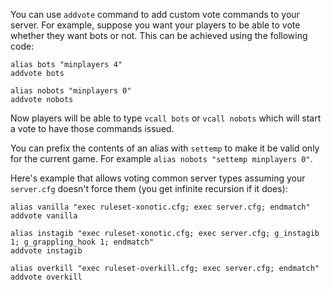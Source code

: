 You can use `addvote` command to add custom vote commands to your server. For example, suppose you want your players to be able to vote whether they want bots or not. This can be achieved using the following code:

```
alias bots "minplayers 4"
addvote bots

alias nobots "minplayers 0"
addvote nobots
```

Now players will be able to type `vcall bots` or `vcall nobots` which will start a vote to have those commands issued.

You can prefix the contents of an alias with `settemp` to make it be valid only for the current game. For example `alias nobots "settemp minplayers 0"`.

Here's example that allows voting common server types assuming your `server.cfg` doesn't force them (you get infinite recursion if it does):

```
alias vanilla "exec ruleset-xonotic.cfg; exec server.cfg; endmatch"
addvote vanilla

alias instagib "exec ruleset-xonotic.cfg; exec server.cfg; g_instagib 1; g_grappling_hook 1; endmatch"
addvote instagib

alias overkill "exec ruleset-overkill.cfg; exec server.cfg; endmatch"
addvote overkill
```
